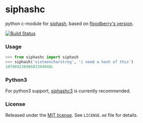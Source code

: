 siphashc
========

python c-module for [siphash][1], based on [floodberry's version][2].

[![Build Status](https://travis-ci.org/cactus/siphashc.png?branch=master)](https://travis-ci.org/cactus/siphashc)

### Usage

~~~ python
>>> from siphashc import siphash
>>> siphash('sixteencharstrng', 'i need a hash of this')
10796923698683394048L
~~~

### Python3

For python3 support, [siphashc3][3] is currently recommended.

### License

Released under the [MIT
license](http://www.opensource.org/licenses/mit-license.php). See `LICENSE.md`
file for details.

[1]: https://131002.net/siphash/
[2]: https://github.com/floodyberry/siphash
[3]: https://github.com/carlopires/siphashc3
